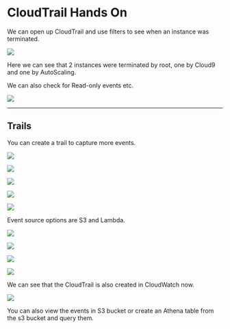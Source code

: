 # CloudTrail Hands On

We can open up CloudTrail and use filters to see when an instance was terminated.

![](2022-04-26-18-12-59.png)

Here we can see that 2 instances were terminated by root, one by Cloud9 and one by AutoScaling.

We can also check for Read-only events etc.

![](2022-04-26-18-14-28.png)

---

## Trails

You can create a trail to capture more events.

![](2022-04-26-18-16-21.png)

![](2022-04-26-18-17-10.png)

![](2022-04-26-18-17-48.png)

![](2022-04-26-18-18-49.png)

![](2022-04-26-18-18-58.png)

Event source options are S3 and Lambda.

![](2022-04-26-18-20-04.png)

![](2022-04-26-18-20-45.png)

![](2022-04-26-18-20-56.png)

![](2022-04-26-18-21-22.png)

We can see that the CloudTrail is also created in CloudWatch now.

![](2022-04-26-18-22-08.png)

You can also view the events in S3 bucket or create an Athena table from the s3 bucket and query them.